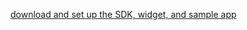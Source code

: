 [download and set up the SDK, widget, and sample app](/docs/guides/oie-embedded-common-download-setup-app/nodejs/main/)
